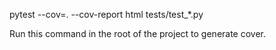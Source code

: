 pytest --cov=. --cov-report html tests/test_*.py

Run this command in the root of the project to generate cover.
